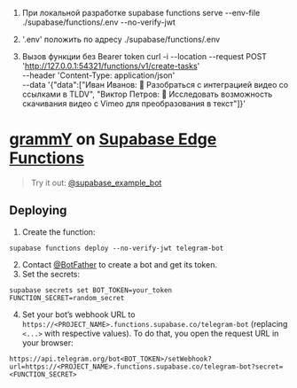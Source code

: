1. При локальной разработке
   supabase functions serve --env-file ./supabase/functions/.env --no-verify-jwt

2. '.env' положить по адресу ./supabase/functions/.env

3. Вызов функции без Bearer token
   curl -i --location --request POST 'http://127.0.0.1:54321/functions/v1/create-tasks' \
    --header 'Content-Type: application/json' \
    --data '{"data":["Иван Иванов: 🔄 Разобраться с интеграцией видео со ссылками в TLDV", "Виктор Петров: 🔎 Исследовать возможность скачивания видео с Vimeo для преобразования в текст"]}'

# [grammY](https://grammy.dev) on [Supabase Edge Functions](https://supabase.com/edge-functions)

> Try it out: [@supabase_example_bot](https://t.me/supabase_example_bot)

## Deploying

1. Create the function:

```shell
supabase functions deploy --no-verify-jwt telegram-bot
```

2. Contact [@BotFather](https://t.me/BotFather) to create a bot and get its
   token.
3. Set the secrets:

```shell
supabase secrets set BOT_TOKEN=your_token FUNCTION_SECRET=random_secret
```

4. Set your bot’s webhook URL to
   `https://<PROJECT_NAME>.functions.supabase.co/telegram-bot` (replacing
   `<...>` with respective values). To do that, you open the request URL in your
   browser:

```text
https://api.telegram.org/bot<BOT_TOKEN>/setWebhook?url=https://<PROJECT_NAME>.functions.supabase.co/telegram-bot?secret=<FUNCTION_SECRET>
```
